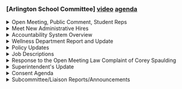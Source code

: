 ### [Arlington School Committee] [video](https://www.youtube.com/watch?v=YXFJX5zIvZ0) [agenda](https://arlington.novusagenda.com/agendapublic/MeetingView.aspx?MeetingID=1857&MinutesMeetingID=-1&doctype=Agenda)

<details><summary>Open Meeting, Public Comment, Student Reps</summary> 
<details><summary>	 Kirsi Allison Ampe - 119</summary>

> So, welcome to the school committee meeting on Thursday, September 21st. We're starting a little late because ACMI was getting everything worked out so that everyone can hear and see us both in person, on Zoom, in at home, our millions of viewers. Do we have any public comment? We have no public comment, so let me just welcome our two student reps, Graham Minnick and Amy Chilrew, so welcome and please pop in if you have any questions. And we have Sif on the AEA rep on Zoom with us, thank you, and we will have lots of other people to introduce. Are we on to that? Are we on to that? I think we are. All right.
</details></details>
<details><summary>Meet New Administrative Hires</summary> 
<details><summary>	 Kirsi Allison-Ampe - 60</summary>

> Actually, just so that everyone understands, can I have a motion to change the order of the agenda so that the accountability system overview goes first and the wellness department report goes second? So moved. Second. Any discussion? All in favor? Aye. Aye. Any opposed? Any abstentions? Okay, so that passes. Thank you. So we'll be proceeding in that order.
</details>
<details><summary>	 Elizabeth Homan - 213</summary>

> All right, so we have with us today all of our new leaders in Arlington, and we have quite a few of them, and I'm a big believer in letting people introduce themselves, so this could take a minute, but I'm going to first ask all of our new principals and cabinet team members to come up really quickly, you'll speak into the mic right there, share your name. You can do it from where you're sitting, I suppose. Share your name, your role in the system, and where you are, and if there's one sentence you want to say about your start here at Arlington so far, that's great, and if not, you can just say, hello, it's wonderful to be here, and that's great, too. So we'll start with Dr. Ford Walker and work our way. So I have principals and cabinet first. Some folks aren't able to be here tonight because they have other commitments. There is a really exciting Friends of METCO event happening right now that some of our leaders are at, so we're kind of dividing and conquering here, so you won't see everybody, but those who are here and on via Zoom, we will say a quick hello, too, so Dr. Ford Walker, you can start.
</details>
<details><summary>	 Ford-Walker - 54</summary>

> Sure, thank you. Good evening, everyone. My name is Dr. Ford Walker. I am the new deputy superintendent of teaching and learning, and I would say fast and furious and exciting. I think that will capture the start of my time at Arlington so far. Super exciting. All right. Is there a team here?
</details>
<details><summary>	 Wesley Snipes - 17</summary>

> Hi, everyone. My name is Wesley. I'm the director of communication and family engagement. Is Amy Kelly?
</details>
<details><summary>	 Amy Kelly - 36</summary>

> Hi, everyone. I'm Amy Kelly. I'm the principal at Stratton, and I would say I am learning a lot, and I'm thrilled to be in Arlington. And Eva, I believe, Ms. Leiner, is on Zoom. Yes.
</details>
<details><summary>	 Eva Leiner - 75</summary>

> Hi. Excuse me. Eva Leiner, I am the principal of the Bishop School, and I'm really honored to be serving the Bishop community in this new role. And having been in Arlington for a few years already, I'm just very excited, and the school year has gotten off to a great start. So, hello. I'm being instructed to make my window bigger, so I'll do that and see if it helps. All right. Dr. Weiss?
</details>
<details><summary>	 Gretchen Weiss - 68</summary>

> Hi. Good evening. I'm Dr. Gretchen Weiss. I'm the new bracket principal. I'm not sure if assistant principals will get to an introduction, but Michael VanderLeen is here with me, and we're just really excited. Bracket has been incredibly welcoming, as the whole community has been, and it's really been a joy to get to work with the students and the faculty there. Thank you. And Dr. Connelly?
</details>
<details><summary>	 Mitch Connelly - 79</summary>

> Good evening. Dr. Mitch Connelly, I am the interim at Hardy School, and again, I would just echo what Gretchen said. It's been an incredibly warm welcome since the beginning of July, and it's just been really a privilege to start this journey, and it's been, just from the professional development that we've experienced to the team building that we've been able to do at our school, it's just been exceptional, so I'm grateful for being here as well.
</details>
<details><summary>	 Elizabeth Homan - 129</summary>

> Thank you. All right. And we also have a number of new directors, assistant principals, coordinators, many of whom are switching roles this year, but not necessarily new faces, so we'll get started. We'll start with Ms. Spinney. I don't know if she's able. Was she able to make it? Liz?  No, she's not able to make it. She had formerly been the assistant principal at Stratton School, so we were excited to welcome her at Bishop. Great. And Ms. McEwen? Not sure if she was able to be here. No? She is the new assistant principal at Pierce, and she has moved over from being the assistant principal at Audison, so it's great to have her at Pierce, the elementary level. She's really enjoying it. Mr. Amaral?
</details>
<details><summary>	 Michael VanderLane-Amaral - 78</summary>

> Thank you. My name is Michael VanderLane, hyphen, Amaral. I just got married, so that's my new name, VanderLane. It's been a privilege to be part of the Brackett community. I'm the assistant principal there, and it has been incredibly welcoming to echo Dr. Weiss's comment, and I'm very excited to be here and to begin the work of our strategic plan. That's really exciting to me, and to see part of the initiatives happening here. Thank you.
</details>
<details><summary>	 Elizabeth Homan - 13</summary>

> Thank you. And not a new face, but a new role, Ms. Parrots?
</details>
<details><summary>	 Kate Parrots - 80</summary>

> Lovely to see you all, Kate Parrots. Leadership development and onboarding, I'll be working this year on elements of our strategic plan, and I would say that the very, very best thing so far this year has just been getting to know everybody in all the different schools, and to break out from just that one school focus into the district, and it's been great. Thank you. Great. Thank you. And Kelly Bostwick? Oh, there you are. Here she comes.
</details>
<details><summary>	 Kelly Bostwick - 77</summary>

> Good evening. My name is Kelly Bostwick. I'm the new middle school special education coordinator, so I'm located at Gibbs and Addison School, and it's just been a pleasure to get started. I feel a very strong self-belonging. It seems like I've always worked here in some ways. In some ways, not so much, but I'm learning, so thank you. Thank you. All right. And Mr. Coleman? It's not a new face, but a new role, yeah.
</details>
<details><summary>	 Kevin Coleman - 84</summary>

> Hi all. My name is Kevin Coleman. I'm the new math and computer science director. I'm the new math and computer science director, but it's been exciting to move into the new role of data research and accountability. For me, the start of this has been just a lot of learning. Being able to engage with the districts as a whole in a different way has been a pretty awesome experience, so thanks for the time. I'll see you in a couple of minutes.
</details>
<details><summary>	 Elizabeth Homan - 118</summary>

> Great. And filling in the interim math director position, Octavia, is she online? She wasn't able to make it. No. Octavia. I don't have her number. I don't have her number. I don't have her number. I don't have her number. I don't have her number. I don't have her number. I don't have her number. to make it today. And Rachelle Smith, also not able to make it today. Octavia is our interim director of math and computer science. Rachelle is our interim assistant principal at Otteson Middle School, and Shayla Lowe is our brand new, as of, I believe, this week, new math and computer science director. And last one is Mr. Scott O'Brien. Go ahead.
</details>
<details><summary>	 Mr. Scott - 56</summary>

> Hi, welcome. Thank you so much for having me. I'm really excited to be a part of the Arlington School District. It's been welcoming and reassuring and like a new family. And I'm so excited for all the new initiatives, especially in gearing towards students' mental health and post-secondary planning processes. Thank you for having me.
</details>
<details><summary>	 Paul Schlichtman - 228</summary>

> Thank you. It's a really dynamic group of educators that we have joining our team. They've been off to a running start and it's been a lot of fun. And it's been wonderful also to see those who are shifting into new roles bring their expertise and experience from previous roles into what they're doing now. So thank you all for coming. You can stick around. It's a really exciting agenda. Or you can head out because I know you've had a long day and you have a long day ahead of you tomorrow. Before you all leave, as a former school administrator and principal, I will say that the most important thing that folks do is hire people into the district. And over the past few months, in conversation with the superintendent, we're talking about all the hires that she's making and the positions we need to fill. And this drama has ended with such happy endings that when it's come to the point of making a commitment to hire somebody into these positions, to hire you, that she was thrilled. And with the enthusiasm of the superintendent and the description of your qualifications and your abilities and your drive, Arlington is well served to have you. I'm sure all of us want to welcome you and ensure that we're here to support your work. Thank you.
</details></details>
<details><summary> Accountability System Overview</summary> 
<details><summary>	 Kirsi Allison-Ampe - 39</summary>

> Thank you. What Paul said. That's right. Okay. Great. Okay. So, next, because we have changed the order, we have accountability system overview with Matt Coleman. Mr. Coleman, I'm driving, so just let me know when to change slides.
</details>
<details><summary>	 Matt Coleman - 1310</summary>

> Yeah, I wrote some notes. Thank you. Appreciate it. Hi, again. Thank you for having me here tonight to present. Thank you to the subcommittee the other day also just to have a little time and space to talk through some of this information as well. So, goal for today, if you want to think about this almost as like a two-part series, goal for the day is to focus on the accountability system, some of the changes, some of the modifications, some of the things that are back in play. And then also give a quick little overview of how we are right now relative to those. In October, I believe myself and Dr. Ford-Walker will be talking about outcomes. I think that's going to be a much longer and broader presentation. So, for today, really just think about this as a general start to the conversation about accountability. So, next slide, please. We're going to go through the summary of the system in general, the different components. We're going to go through the indicators specifically. When we talk about being measured, what are we measured by? We'll go through the pathways. There's a new aspect to the program for this year that kind of gives a sense of where we are relative to 2019, 2022, and then also today, how they assign points. And then at the end, it's going to be a little overview of where we are right now in our accountability system. Next slide, please. So, whenever we see this big, broad report, just to kind of give the general 30,000-foot view at the start, there's usually two percentages that are offered. One is a percentile ranking for where we are relative to similar schools. I'll explain that in a little bit. And then another percentage that we get is our ability to percentage our progress towards our goals that were established by the state. That's the criterion-referenced point system. So, for these two parts right there, they're interrelated, they're connected, but I'm going to dig into the criterion-referenced component first, which almost talks about how we're doing with those metrics that the state has set forth for us. So, overall, on the right, overall, we're looking at five different specific indicators that are going to guide a lot of this. Achievement, student growth, high school completion, that is only for high schools, obviously. Our EL proficiency, we're not going to talk too much about that today. That's measured with access. And then additional indicators as well. So, those are the big buckets where we are receiving scores, metrics, and we're kind of judged against. Next slide, please. So, we have all of these, but this gives a sense of, within each of those indicators, what aspects of our testing or assessments that are there. One thing that I like to point out, just so I'm looking over here, additional educators, the chronic absenteeism, pretty much something to note. We'll talk about that a little bit. And then the additional educator percentage of 11th and 12th graders completing at least one advanced course. This has been a particularly strong area for us as well, which has been really nice to see. The other ones I think somewhat make sense. We've all seen those scores. But these are all the components of each of those indicators that go into how we generate our scores. Next slide. All right. So, this is where I want to go a little bit slower now. So, one of the big differences this year, when we're looking at our accountability information, is that the state has created two pathways for us to move forward. This was dictated in 2022, spring of 2022. At the end of last year, and I'm sorry, I haven't looked back at it, but we were given certain benchmarks or certain goals to strive towards. Now, in the spring of 2022, they were looking at our scores relative to 2019. If our scores in 2022, let's say our math composite score was above the 2019 score, they gave us what was called a path forward categorization. That means that essentially you have recovered back to where you were in 2019 and you are free to move forward. If you scored less than in 2019, they would give you a recovery pathway. That meant that essentially you have to make up a little bit more ground. And then spring of 2022, they gave certain metrics and benchmarks for us to move towards. That's important just in terms of when we look at the categorization, because it's essentially saying, have we caught up? If you did, yes. Where do you go next? Have you not caught up? Where are you going to meet those scores? Those two big targets or categorizations are going to come up in the next little slide. Please. Can we skip to the next one first? I'll go backwards. Sorry. Thank you. So here, if you look all the way in the right, essentially we have path forward, path forward, path forward, recovery path. This right here is the grid for our English language arts high school from this past year. If you were to go on our state accountability website, you can look at this. But this essentially on the right indicates where we are. So path forward for all students essentially means that in 2022, we had already achieved a higher scale score than in 2019. But then met target, what that means essentially is that the new target that they crafted for us and the end of 2022, we have met. So we are already ahead. We've met our interim target from there. If we have recovery path for those students who identify as Asian, the row across, it gives us a recovery path. So what that means is the 2022 score for that group was lower than 2019. So they set a target for us to reach. And essentially, we exceeded that target. So that's how we have to interpret that graph if you look at that information. Just to note, a lot of these in this category are already path forward, which I think is a great indication of where we were even at the end of last year for how we were doing for some of the benchmarks that the state established for us. Could I ask you to go back one slide now? Sorry. It was a better story in my mind before. So based on how we do in terms of meeting their targets, they give us points. If you exceeded the target, they award you four points. Meeting, give you three. If you declined, they give you zero. These points accumulate. And these points are actually how they generate our overall percentage of how we're doing. That all goes into it. Could you go now two slides ahead? And that's how we generate this big report. Now, one of the things that's important for us for this year, this is the first year we're back to the full accountability system. So this means that they are actually giving us our criterion reference, how we did with our benchmarks, how we've done with meeting all of them. And they're also giving us our percentile rank with how we have done in our meeting our benchmarks against other schools. So this is a full scope of it. So they had a little bit of slight of hand the past couple of years with some of the MCAS, just because some of the grades only took half of the test. And for some years, 2020, they didn't take any of the tests at all. All right. Before I go on to our scores, could I ask any questions about the general part? Does anyone have any questions? Yes, please.
</details>
<details><summary>	 ? - 58</summary>

> Just quickly. So in slide six ‑‑ I'm sorry, slide seven, I guess it is, we're ‑‑ the reason ‑‑ so that's the rating for Arlington, right? Path forward met target, path forward decline, path forward below, path forward ‑‑ okay. And that's what you're going to go into more detail. So, yeah, so that just to ‑‑
</details>
<details><summary>	 Matt Coleman - 249</summary>

> thank you for asking. I was trying to go through quickly. There's so many details. So they're looking through each of these different subgroups. And when you see reason on the side, and you can see the points in the next column to the left, if you see path forward, that means for all students in 2022, we had already achieved past the 2019 score. So now we're okay. And then if it's met target, that means that if you see the 2023 target, it's 517.1, they're calling that close enough with the 517. So they're giving us little steps, incremental steps for us to keep growing and achieving. And this is their way, the state's way this year in this transitional year of saying, all right, so from 2019 to 2022, this is where you are. From 2022 to 23, where did you go from there? Did you go up, did you go down? So we went down in a few categories from 22 to 23. Right. From a year ‑‑ okay. It could have been, and this happened for some of them when we dig into the deeper part, it could have been that in 2022, we were path forward for a certain subgroup, but then we decreased. And we may have decreased below the 2019, but they're almost using that as kind of a quick benchmarking in the middle, just to tell you that 2022, you're doing well, and then that's where you're going from there.
</details>
<details><summary>	 Matt Coleman - 799</summary>

> Thank you. No problem. Any other questions? Okay. Awesome. So this one is big as well. And this is the part I wanted to transition to how we're doing. An aspect of the overall accountability system also includes assessment participation. It is expected that 95% of students, in multiple ways in which you would look at this, participate in the MCAS tests. So if you look at all students in a school, they want 95%. If you look at students within disability categorization, they want 95% of students participating there. This sometimes could be a little bit of a roadblock, but it's not that big of one. I just wanted to kind of make everybody aware that in addition to us meeting our benchmarks, student participation is also taken into account. It doesn't show through in a lot of the metrics, but it does show through in the categorization sometimes of schools and districts. So that's one thing to keep in mind. Next slide, please. So how did we do? The state gives every single district as a whole a percentage that represents your criterion score. So when we read this, this tells us that of the benchmarks, the targets that were set forth by the state, Arlington as a district made 89% of those, which is pretty phenomenal. It was a great, great year for us. Meeting and exceeding targets for this, it's a good category for us to be in. If I recall from the presentation from the state, of this category, of those who are within the meeting and exceeding, there was around 22% of all districts that were in it, and we were one of them, which was great. Next slide. This is just a little categorization of all the different kind of rankings they can give schools. So schools of recognition, I know there was a little bit of conversation about that for us, but as a district, we're in the meeting and exceeding, and you can see what some of the other categorizations are. We are in the highest, say, for the school of distinction category that we can be in. So great job by all of our teachers, administrators, staff. It was a good year for us in terms of meeting our targets. Next slide. This is how we performed for all schools. So school on the left, the accountability information. This is the way in which the state gives us a category. So not requiring assistance, let's say we're looking at the high school, just means that we're doing okay. Meeting or exceeding targets, that's verified by the fact that the progress towards improvement targets is 92%. Anything above 75% is meeting or exceeding. That's that three out of four or four out of four. The school accountability percentile, the way in which that's calculated is they take last year's criterion reference score, multiply it by .4, they take that 40% weight, take this year's criterion rank score, the 92, have that at 60%, they create a single number, and then they percentile rank all the high schools. So we are in the 85th percentile for all schools, and if you note, our progress towards improvement goals were pretty phenomenal across the board, and our school accountability percentile was pretty phenomenal as well. One last little tidbit about this before I kind of highlight one aspect. You can compare high schools to high schools. So when you look at 85% percentile for the high school, that is when you rank all high schools. For all of the other schools, they're listed as what are called non-high schools. So the middle school at Gibbs and OMS, they're in the same percentile ranking structure as our elementary schools. They're all considered non-high schools. They have another category which doesn't pertain to us, they're schools that might be 612 or different structured, but essentially all of our middle schools and our elementary schools are all together. The one that I wanted to note in my final little part, before I kind of close and ask some questions, is for us, for Thompson Elementary School, just wanted to highlight the positive, 82% progress towards meeting their targets is great. 87th percentile of all elementary schools. There is a little bit of a red flag because one of their subcategories had a lower than 95% participation rate. Something that we're not too concerned with. It's pretty easily identifiable and something that I believe that we can support our schools with. Overall, pretty fantastic year from an accountability point of view. Good job. And last slide. Any questions or comments? I really try to go in quick and efficient with a quick little overview of the system and then talk about where we were. Yes, Mr. Schlichtman.
</details>
<details><summary>	 Paul Schlichtman - 423</summary>

> Thank you, Madam Chair. First of all, just in terms of the Thompson, just to give the actual data behind that, we had 45 students with disabilities who were eligible for testing and 40 of them took it, which is a 93% participation rate, which is below 95, which is why they got dinged. You want everybody to take the tests, and I understand that, but the performance overall of that school was good. The one I wanted to mention, I mean, there's a lot of good news in this report, a lot of good news. But I want to say that if you do a sort on these scores, Otteson just blows the doors off of everyone. I mean, you could sort it based on the two categories. I think that the second category tends to be the one that has a little more influence in terms of the way DESE is putting together the data. But no matter how you sort it, Thompson's like 10th, 12th highest score in the state. Now, I mean, it's just extraordinary. Not Thompson, I mean, Otteson. Otteson was like 10th or 12th in the state. It was just totally extraordinary. I remember when I first came on the committee, Otteson was the school we were concerned, and now we're celebrating the Otteson as just being this outstanding school. And middle schools, first or second middle school in the state, there's this grade six school in Needham, which was sort of above us in the sort, but there's nobody else who's running a middle school who's doing better on this accountability metric than the Otteson. So I just, I want to highlight the fact that if you go take a look at this Otteson scores, I mean, accountability scores aren't everything. They're just one bit of information. It's the magic that's being done by teachers interacting with students and parents and community that's making it work, but this number just blows me away that we have such an outstanding ranking out of that building. And some of the growth, and we'll talk about this more in the next presentation, some of the growth for some of our elementary schools within certain categories has been pretty phenomenal as well. There's a lot of really contributed to some great, and I just echo it. This is one lens and one way to look at schools and has values, has its pros and cons, but the overall growth, the overall shifts towards us meeting our targets has been great.
</details>
<details><summary>	 Kirsi Allison-Ampe - 3</summary>

> Great. Who's next?
</details>
<details><summary>	 Jeff Thielman - 39</summary>

> Thank you very much for this overview. It's helpful to get the background and I think it's helpful for the community too. Talking about the Thompson Mike, does this have to do with people opting out of taking this?
</details>
<details><summary>	 Matt Coleman - 77</summary>

> Yeah. I mean, I think just to start from a broader narrative, I think there are families, folks, even in the town that I live in, where reflecting upon the need to send your children to school while the MCAS is occurring is part of it. And I do feel as though when looking at this and digging into this, that did contribute to some of the subgroups for not meeting the participation rate. Okay. Thank you.
</details>
<details><summary>	 Len Kardon - 67</summary>

> Yeah. Anyone else? Any other questions?  Mr. Cardin? So, as, I mean, you just got this data last week, but as you dig into it more in the areas where we declined instead of making any improvement, is that an area where you would look to focus efforts next year or are there other things you look at to drive our efforts for the next year?
</details>
<details><summary>	 Matt Coleman - 119</summary>

> I mean, you have to, for the accountability information, it's 30,000 feet. Like, I don't mean to go through it quickly, but this isn't the meat. There's more narrative. There's more nuance to this. And that's why that October presentation is hopefully going to be more informative. But yeah, I did intentionally highlight chronic absenteeism here for a reason. It might tie to something that we'll talk about later in terms of areas of growth and what we might see in terms of supporting some students. For some of the achievement within different grade bands of, let's say, ELA or science, there's something there that could form and shape future goals or future initiatives that we want to do.
</details>
<details><summary>	 Jane Morgan - 45</summary>

> Great. Thanks. Okay. Ms. Morgan? Yeah, just, I'm interested in hearing about chronic absenteeism in October, so. I will say this, it's better. It's better. But there are pretty significant disparities between different places. So, I'm looking forward to hearing more about that. Thank you.
</details>
<details><summary>	 Matt Coleman - 33</summary>

> I intentionally mentioned two parts, the chronic absenteeism and also the advanced coursework. Those might be interesting things to talk about more broadly later. We love a good pre-teach. That's what we need.
</details>
<details><summary>	 ? - 80</summary>

> Anyone else? I get to talk first. Yeah, go ahead. Go talk first. I don't care. I just wanted to make one little point. Go ahead. Okay. So, I understood what you said to Mr. Cardin in terms of next year, but are you able to and this kind of goes to the superintendent too, to use this data to change anything in this school year? I mean, I know you've got things going, but can we react that fast?
</details>
<details><summary>	 Elizabeth Homan - 440</summary>

> Mr. Coleman's extensive work over the summer, digging into what we did have available, because we get raw data several weeks ahead of leadership workshop, for example, has been to get us organized so that school leaders could use the data in our planning for their school improvement plans. So, what's going to happen over the next many, actually few months, because we're going to try to spread school improvement plans out a little bit, which I'll talk about more in our next meeting, is that you're going to hear first about the district and what the district has done, what our district data tells us, and then what in terms of district initiatives we need to focus on and plan to focus on. I think a lot of the data is pointing us in the direction we were planning on heading already. There's not really a need for significant pivots, but we can tie and connect the work that we're already doing and the work of the strategic plan to what our data's telling us, and that's going to be the goal of the outcomes report. And then, as you hear from schools, we can get into where one site may have an area that they really need to focus on because of what they're seeing in other indicators or individual academic areas or individual grade bands. And so, you should see consistency in the data reporting that's happening in the school improvement plans. We've been improving towards that for a couple of years now, and that's where we can get into a little more detail about a specific school or a specific content area and initiatives at that level. So, you'll keep hearing about this and how it is shaping the planning of the schools. The more granular you get, the easier it is to shift the direction of a ship towards addressing a specific indicator that might have an area of growth that came up in these reports. Great. Thank you. Yeah. I just wanted to note one thing is that this gets very granular because any group that has more than 20 kids is counted and assessed within this, and the bigger the school, the more diverse school, the more data points you have to enter into this calculation. So, it's a little more difficult for, say, a large school like the Otteson, which is one of the largest middle schools in the state, to do well in this type of calculation. And so, as a district, we're doing even better than it would look because the system sort of biases towards smaller, less diverse schools.
</details>
<details><summary>	 Kirsi Allison-Ampe - 76</summary>

> Yeah. Less places to get dinged. Yeah. Yeah. Okay. Great news. Yeah. Well, thank you very much for coming and giving us this overview. Pleasure. And it was very clear. Thank you. I appreciate that. Not a problem. Thank you for the time. I really appreciate it. I think I'll see you all in a month. Maybe. All right. See you soon. Have a good rest of the night, everybody. Okay. Thank you. Thank you, Matt.
</details></details>
<details><summary>Wellness Department Report and Update</summary> 
<details><summary>	 Kirsi Allison-Ampe - 18</summary>

> Okay. So, next we have Ms. Fisco with the Wellness Department Report and Update. Hold on. All right.
</details>
<details><summary>	 Kim Visco - 2018</summary>

> Well, good evening, everybody. Thank you for having me. My name's Kim Fisco. I use the pronouns she, her. And I'm beginning my 18th year here in the district, second in this role. Just a few tidbits about myself. My family lives in Norwood. I have a fifth grader and a third grader at home. So, a lot. I'm going to recap sort of last year, what we did over the summer as well, and what we're moving towards working on this year. The first thing we did last year when we came together as a wellness group and we had a lot of, you know, new members in that group, we came up with a wellness department vision and made sure that we were aligning it with the district vision. So, as a group with all hands giving input, our wellness division was to provide an equitable learning experience where all learners feel a sense of belonging, experience, growth, and joy. Our instructional practices will promote health and wellness on a daily basis. We will work collaboratively with students to improve students' overall wellness. And from that, we also collaborated as a group to develop student objectives that we could see in existence K through 12 in all of our classes and all of our grades. So, the first was to develop a plan for lifelong skills that will enhance overall well-being, recognize personal needs and how to achieve them, find appropriate practices that will enhance social-emotional learning and well-being, and strive to challenge themselves intellectually to develop a growth mindset. One example at all levels is cardiovascular fitness, you know, how we can take that topic and, you know, hit all of these areas as far as student objectives go and really focus on growth and improvement and kids are learning what cardiovascular fitness is and how they can individualize it and improve their own personal well-being, not comparing to others. So, next I'm going to go over a K through 12 update and then break it down by level. So, FACTS being our newest members in the wellness department, the FACTS department was added into wellness, which was very important for a sense of well-being. That was a comment that our teachers made quite often is that being a part of a department as a whole increased their sense of well-being in the district. We did various K through 12 PDs last year, one being skill-based learning and health. This was a district-wide PD that we did where our teachers attended, learning how to bring in skills into the health classroom so students are learning content but they're walking away with learning skills. We had a PD, district-wide PD on inclusive languages in classroom, in the classroom and curriculum, and a district-wide PD on mindfulness and yoga practice. This summer, we had the most teachers. I mean, I've been here 18 years and we've had the most teachers this summer that volunteered to contribute their time to work on curriculum. We had a lot of updates. We had to really build a lot of our middle school curriculum and we had a lot of teachers that put the time in to get it to where we wanted it to be at the end of the summer. We created a K through 12 website and we're almost done but we're almost, most of our teachers are all finished with creating their personal websites or team websites. Our goal there is to really increase community engagement and to be able to share what's happening in class and what's happening on a monthly basis in all the classes. Our website, just to kind of give you a look at what we're putting on there, what the public can see, what families can see. All of our standards that we align with are there. Mass Health Frameworks, I just want to point it out, we're now going to update that link because it just passed this week for the new PE and health frameworks, which was a long time coming, since 1999. So that's pretty big. You can go to the next slide. And then, you know, one of the great things about our department is that we hit so many skill themes in all of our classes. This is just a partial list. It could go on and on. It's one of the things that I've always loved about wellness in all of our courses and in the unique environment that we can bring out all of these skills in. You can go to the next slide. And then, at all levels, we give an overview of our health topics. So when families can go on our website and go to each elementary, middle school, and high school, they'll click on Curriculum Overview, and they'll see all of the topics we are teaching at each level. And then they'll also have a Meet the Teachers page, where they get to have a visual of who their child's teacher is, and then that's where they can visit the personal pages or team pages of the teacher or the teaching group. So elementary update. We started the year off in the fall last year with Project Adventure PD, and in that PD, there was a focus on diverse and inclusive activities that teachers can bring into the curriculum. This was big across the board. As most of you probably know, in the past we had done fitness testing at our elementary and middle school level and we removed that from our classes and there was a few reasons why we did that. But the main reason was we wanted to shift the focus on assessing kids and assessing, you know, this is where you're at, this is what you need to improve on, and move it towards a more teaching model where we're teaching about all the health-related components of fitness and teaching about how you can improve on your individual fitness and growth. And last year, Gibbs had done quite a few assessments of students where they were given feedback to the teachers and it was overwhelming. Kids really responded to this shift in how fitness is viewed and how it's practiced in the schools. We implemented our grade four and five human growth and development lessons. Our health teachers taught the lessons towards the second half of the year. I'll talk more to that a little bit later. And then we had teachers, many teachers, bringing SEL activities into the classrooms. Our Dallin teachers worked with the SEL coaches and they were coached on bringing mind-heart breathing into the classes and I observed several of these classes and it was really wonderful to see. If you can picture a physical education class, let's take a third grade class, they're engaged in an activity unit and there's a lot of high energy and then at the end of the class, rather than just those kids lining up and leaving, they would go to breathing boards all over the gym and they would start practicing those breathing techniques. You would see their bodies calm down, their minds calm down, then the teacher would bring them together and again, de-brief and then they would line up and leave and the teachers even commented and it's what a world of difference while they transition from one activity and one subject to another. And this past summer, we worked on revising our human growth lessons. We brought in activities that included peer discussions and problem solving into those lessons and then our baseline PE curriculum, we used the SPARKS curriculum and the teachers had binders and we didn't have anything that was accessible online for them so we purchased the online license but we also organized it into our own K-12 curriculum docs so that the teachers could easily access the units and download them and have them available to them in an easier format. At Gibbs and Audison, again, we removed fitness testing, shifted the fitness focus to measuring growth and goal setting. We integrated in various classes mindfulness activities that we had learned through our PD sessions. The YRBS was administered in April, which I'll speak to in a little bit and then the teachers worked really hard in our PE curriculum build throughout the year creating unit block plans. Why YRBS stands for? Youth Risk Behavior Survey. Risky behaviors, survey on risky behaviors. And then in the summer, we also, our middle school teachers continue to work on curriculum by putting in lesson objectives to each of the units that we're teaching. And then with health, made sure that we were aligned with our health and national health and sex ed standards, which is going to not so much shift when we now bring in our mass health frameworks because they're very much the national standards and our new health frameworks are very much in line. And then high school, well, the big, one of the big things for the high school group, for our PE department at the high schools, we survived the final year of constant class relocation. I mean, there were times where, Amy, you might have been in one of those classes, where we didn't have a space. We didn't have a teaching space. There were so many times where there was a schedule conflict with teachers thought they had a room and so we're done. We're now in a great place. All of our classes are scheduled with a consistent learning space. So that's great. YRBS was also administered for the high school in March. And our climbing course, which we haven't been able to use in several years, it's over on Grove Street. The town had, there was a project that was done over on the Grove Street Park, which made our climbing course inaccessible. So this past year, we were finally able to get it inspected again and some repairs that were needed that were made. And now we're just waiting on the course certification, which could happen any day now. Summer, we added, I forgot to mention one there, but we added new courses, new electives, Pilates, which will be taught quarter three this year. Advanced relaxation, our relaxation course has been so popular and many students, and a lot of what drives how we decide on these electives is student voice. We are constantly serving students at the end of courses to assess the courses, to improve them, but also to find out where the student interests lie. And that's a big reason how we built our programming. So advanced relaxation is an extension off of the relaxation course. Dance forfitness, we have a teacher that's piloting and rolling that out this spring. So we're excited to see how that class is going to be running. And then marketing and customer service is also a course that we've added this year. And I believe, Mr. Schlickman, you might have asked a question last school committee meeting about the new space and does it influence what we can program? Absolutely. I mean, when you think about classes like yoga and dance and Pilates and having a new space with mirrors and just the environment does make a big difference because there's some courses that during the rebuild are taught in spaces that might not be the perfect environment for it. So that will definitely help when the time comes. And then I put a few slides on here just highlighting some of the YRBS results. We just got the report late August. So we've taken a little dive into it. In our department, when we're teaching health lessons at the secondary level, we do use this report and the results to drive a lot of our student discussions. So I know some of it's a little fuzzy and hard to see. The company that provides the report, I don't know what happened with their graphing, but I'll try to highlight verbally. But the first is on bullying. This is high school results.
</details>
<details><summary>	 Kirsi Allison-Ampe - 143</summary>

> Ms. Miska? Can I interrupt for a sec? Sure. Let me just, can I take the temperature of the committee first? I'm wondering if we can have a split, if we could stop here and ask for questions on all this stuff you've mentioned, but also whether we would want to hear the information about the youth risk and health survey at a different time because we're going to need to talk up to you. I mean, it's up to you. Either we can do it now, but I thought we should take a break and hear if there's any questions about the department and your offerings and everything that you've presented so far. So does anyone have any questions or comments? I don't have any questions or comments. I think out of deference to Ms. Bowles, tonight was great, but. Ms. Morgan.
</details>
<details><summary>	 Jane Morgan - 78</summary>

> So I had heard, you may not even know that this is happening, but it sounded really great. So I had heard that at Stratton, the PE teachers were working with some students during recess to sort of pre-teach the PE lessons so that it was more like accessible to them when they actually came with their class to go to PE class. They were like pre-teaching the game or pre-teaching the scooter or what, I don't know.
</details>
<details><summary>	 Kim Visco - 64</summary>

> Right. So I'm referring to some of our special ed students. We've created a class that they attend once a week and they're able to preview the activities of that week so that when they're with the Gen Ed PE, it's not so overwhelming and they get to participate, practice. It's great. It's really a wonderful class to see and it's been so successful.
</details>
<details><summary>	 Jane Morgan - 20</summary>

> And is that just happening at Stratton or have you been able to expand it? It's just happening at Stratton.
</details>
<details><summary>	 Kim Visco and Jane Morgan - 142</summary>

> At Hardy, we will have the same similar class, but smaller numbers. Not as many students. Awesome. That's great. And when does that class happen?  Meaning? Like when do they go for their pre-teaching class? When do the students go? Like specifically what day and time? No, no. I couldn't say. Sorry. No. Like do they go during recess? No. Or do they go like? It's built into the schedule. Perfect. Yeah. It's built into the school day. So it's an actual period in the day. I can't tell you what they're, they're not, they're not missing anything, but I couldn't tell you exactly. Great. That's awesome. I think it's, it's, it's incredible that that's happening and it's exciting that it can be, because I would imagine there are students across the district who would benefit from that. So thank you.
</details>
<details><summary>	 Laura Gitelson and Kim Visco - 209</summary>

> Ms. Gilson? You mentioned the, I had a question about, you talked about in some PE classes, I think, the sort of like ramp down work of the breathing boards. And I was curious, I think, did you say that was just at Dallin so far or?  Dallin, yeah, Dallin teachers, they, yes, part of their student learning goal last year, they wanted to test this out. They wanted to try it. It's great. I mean, it sounds like something that would be great. Yeah. It's something that we would like the other elementary schools to do as well. Because like I said, I've seen, I saw it in action and every, you know, every teacher is going to close class a certain way, but this was, it was very impactful. So we're hoping that Dallin teachers, we, we had them share out and we're hoping that we can now get volunteers to, you know, try it at their schools as well. I would imagine that all of the teachers in a building would appreciate us having spent a lot of time in elementary schools. Oh yeah, yeah, for sure. That transition is a real challenge, especially for the younger kids. For sure. Yeah. Anyone else? Mr. Cardin?
</details>
<details><summary>	 Len Kardon - 169</summary>

> Yeah, I just want to appreciate all the work that you've done and how you created a department. I think this, I don't recall, but this seems to be the first time that we've heard from a wellness director and presented about developments in the department. We've always used to have like part-time directors, I think, and they didn't, weren't able to quite do the level of work that you've been able to do. So it's great to see. Thanks. Thank you. Thanks. I am, that's because we've invested, we invested from having this role be a 0.2 to having it actually be full time. And so the amount of work that your team has been able to do over these past two years to ramp up and, and make more consistent and richer the programming that's going on in all of our different sort of pieces of the wellness department is, is commendable and is because the community is invested in this department, which is great to see.
</details>
<details><summary>	 Kirsi Allison-Ampe - 34</summary>

> Okay. And then I had a quick question, which was, I know you said you remove fitness testing. I thought some of it was required like by national or I mean there were present.
</details>
<details><summary>	 Kim Visco - 89</summary>

> Nope. Nope. Okay. It's just something we've always done and it's caused, we've gotten a lot of student feedback over the years and it's caused a lot of anxiety and discomfort. And I felt from what I came in, in my assessment of it, the situation is that there was less teaching on the topics and just more as it was just assessing where students were. And so I think, I think we're in a, we're moving in the right direction on what fitness, how fitness should be viewed.
</details>
<details><summary>	 Jane Morgan and Kim Frisco - 212</summary>

> Okay. Thank you. Ms. Morgan. So, but so the fitness test, is that like the pacer tests that you're talking about? Okay. So they still did that at the Audisant last year. Not for, they, they may have used it, but not as a, an assessment tool to measure them against the standard. Some they used it as warmups, you know, things like that. Some of my, some teachers had a hard time letting go of certain pieces of fitness, but we weren't using it at, to assess students and measure them up against the national standard. It was more of, like it was more of a cardiovascular activity that the students individually could get a baseline assessment for themselves and then they could, they could then attempt again later on in the unit to see improvement. Okay. And what about the, because I think what Dr. Allison, there is a point at which we like weigh and measure kids at school, like fourth grade. Yeah, the nursing. Okay. That's nursing. Yeah. Okay. All right. We can talk to them then when they come. Yeah. I believe it's 10th grade or ninth grade and then, like you said, fourth or third. Yeah. I'm not sure exactly. Yeah. Yeah. Okay. Perfect. Thank you.
</details>
<details><summary>	 Kim Visco - 1180</summary>

> Yeah. I mean, that's, on a personal level, that's one of the reasons why I became a PE teacher. You know, to try to change that. Okay. Great. So, yeah. If we want to go through the, I think, last slide. Yeah. Yeah. Yeah. Yeah. Yeah. Yeah. Yeah. Yeah. Yeah. Yeah. Yeah. Yeah. Yeah. Yeah. Yeah. Yeah. Yeah. Yeah. Yeah. Yeah. Yeah. Yeah. Yeah. I think we can go through the YRBS stuff fairly quickly and then we need to do the grade four and five update. Yep. Okay. So, in general, all of the data in the next several slides that we'll see, Arlington Public Schools, we are below the Middlesex League average and we have seen the trend data decrease in many of these categories. So, with bullying, overall, 7% of high school students who were bullied in school probably in the last 12 months. Some of the trends you're going to see from slide to side with online bullying and bullying and some other categories is transgender students, LGBTQI plus students were significantly more likely to be bullied. Excuse me a second. You said we're below the Middlesex League. I'm assuming this means that lower is better? Yes. Yes. Okay. Yes. Just under on some, significant on a few others. So for middle school, there is no trend data on this, but the numbers were 14% of middle school students bullied on school property, again, with this transgender and LGBTQI plus students being significantly more than the average. Electronic bullying, for trend data, we can see that it's gone down since 2021, 4% for high school students in the past 12 months. And then for middle school students, again, no trend data because it wasn't done, it wasn't asked. The question may not be asked in 2021, but 7% of middle school students. And then for mental health, the overall 53% of high school students reported their mental health was not good. Most of the time or always with 11th graders, females, transgender, LGBTQI plus, and Hispanic and Latino students significantly more likely to report that their mental health was not good. This, like I mentioned just before, is this type of data, one of the reasons why we are trying to include more mindfulness, relaxation type tools is to hopefully have an impact on students and how they can view their personal wellness and walk away with some tools that they maybe can use to help. Okay. That's one of the things that we'll look at and we'll continue to look at as far as our programming goes. And you already flipped? No?  Yeah. Yes. Okay. So this is middle school. So middle school was at 33% when it came to reporting on mental health in the past 30 days, not being good sometimes, most of the time or always. And then for substance abuse, these are going to be hard to see, but a lot of the, most of the trend data except for one, when it came to substance abuse and all the categories went down. Alcohol use, this was, the report was for students who were asked if they had a variety of substances in the past 30 days. So alcohol use was at 17%, binge drinking, 8%, 4% for vaping, 10% for marijuana, cigarette smoking, 2%, 0% for prescription drug use. The two that went. up in the trend data were binge drinking and marijuana use. And again, as I said earlier, we use this data in our classes with peer discussions, like when we're talking about the topic of substance use. We try to include, and a lot of that skill-based learning in health is where we try to pull in where students can practice skills that are gonna prepare them to make good decisions. In some of the classes at the high school level, we've included students thinking about their personal value system and scenarios that they may see themselves in and how they can prepare how they're gonna respond in those scenarios before actually being in those scenarios. So that's, we really try to bring in peer practice and peer discussion on these topics to hopefully influence their own decision making when they're faced with them. And then for middle school, it was, let's see, the numbers were definitely much lower as we would hope for middle school. 2% for alcohol use, 1% for every other category, vaping, marijuana, cigarette, and prescription drug misuse. And then the last piece of data I included here was screen time. And in those relaxation classes I was talking about, we do spend a lot of time with time management with students and how they spend their time. And screen time ends up being a topic of discussion when students are mapping out their day and what they spend their time on and how much time is spent here and there. So we try to have them even think of alternative activities they can do in place of screen time. And then some takeaway, middle school, yep, it was, I forgot to mention, so it was 73% for high school students and then middle school, it was about 60%, excuse me, 52%, engaging in three or more hours of screen time, not including homework. So and then some of the takeaways our department will take from these surveys is we know there's a need to continue to include bullying topics at all levels, K through 12, continue to include skill-based lessons in health classes. The feedback we've gotten from the high school students on practicing skills in class has been positive. It's made them sort of open their eyes to thinking about these skills and how they would actually use them. And then it also justifies the importance of inclusive lessons and academic conversations to support peers. And then just, I just threw, last year we did quite a few community forums on different health-related topics. And for this coming year, we have some that we'll repeat because they're very popular and parents have given the feedback they're interested in seeing these topics again. And then possible forum ideas for this year, navigating social media at home, conversations about gender, collaborative problem-solving at home. So I'm looking forward to collaborating with Wesley and her department of communications and family engagement to bring more of these forum ideas for families. And that is action items for this year. So we've already started the conversations of bringing academic conversations into our classes and working on bringing the strategic plan initiatives into our student learning goals and professional practice goals. These we would work on during department time. And our department goal, one of our department goals this year is inclusive language throughout all curriculum and strategizing ways to increase a sense of belonging into our K through 12 classes. Again, we will collaborate on this during department time. And one of the things we would like to research is a new health curriculum that is skill-based, inclusive, and has an SEL, social-emotional learning focus.
</details>
<details><summary>	 Kirsi Allison-Ampe - 16</summary>

> Great, thank you. Does anyone have any questions about this aspect of the prism, Ms. Morgan?
</details>
<details><summary>	 Jane Morgan - 142</summary>

> Yeah, just one thing on the takeaways for the YRBS. I guess I would just say include the bullying topics, include skill-based lessons, certainly. I think inclusive lessons, even if these numbers went to zero, we should still have inclusive lessons, right? I don't really see, in my mind, this data to me doesn't justify the importance of inclusive lessons. I think we should just, that should be what we do, regardless of, I mean, maybe one day we'll get our bullying numbers to zero, which would be amazing, and then we wouldn't see a disparity among various groups of students. So that would be my only feedback, was that for me, this data doesn't necessarily justify it, if that makes sense. I think we should just be something we do. I agree. I know you do. I agree, yeah, thank you.
</details>
<details><summary>	 Paul Schlichtman - 92</summary>

> Okay, anyone else? Mr. Schlickman. Yeah, I just wanna say thank you for the overview. I know that we're looking for belonging joy in the growth, and we're gonna be looking, the Youth Risk Behavior Survey is really an important component of us being able to analyze our progress towards the mission of the district, so I anticipate that we'll be asked as a committee to be looking to direct resources and an effort to bringing those numbers down and making this the kind of welcoming, belonging place that we aspire to.
</details>
<details><summary>	 Kirsi Allison-Ampe and Kim Visco - 263</summary>

> Okay, anyone, any other questions on this part? Okay, I have one question, which was, when you called out that the transgender students and LBGTQ plus students were more likely than the average high school student to have been bullied on school property and stuff, do we have a comparison of how that is in other schools? Across middle sex? Yeah, across middle sex, or?  Don't, middle sex league, are you referring to high school or middle school? High school? Yeah. High school, middle sex league was at 9%. Okay, and we were at? Seven. Okay. But that's overall correct?  Yeah. So they don't disaggregate that? They don't disaggregate to? By middle sex league students who identify as transgender? They don't disaggregate? Right, well, yeah, we don't have the data on if, who was more likely to be bullied, yes. That's true. So they don't say like, in Arlington, this percent of transgenders? No, we don't have that. Identifying students said they were bullied versus middle sex league, they don't give us that? They don't give us that. Okay. Okay, I was just curious. But they make the significantly higher determination when you get the data back? Like, is it said that they're significantly higher, that's coming from? That's, yes. We couldn't determine if it was significantly higher given that they don't give us the incidence rates. But they're, the YRBS people are saying it's significantly higher. Yes. Got it. Are they saying it's significantly higher for everybody or for Arlington? Compared to all students in Arlington that took the survey.
</details>
<details><summary>	 Kim Visco - 103</summary>

> Okay, so it's. We have the ability to give them, so they give us, they don't give us the raw data, they give us a report that they do give us some ability to provide input and feedback on. So if that's something we wanna be able to compare against, like how students who identify in particular focal groups are doing in Arlington versus against the middle sex league, that's something we could ask them if they'd put into the report moving forward. But they just give us the digest, basically, with little ability to sort of manipulate what they're reporting on. Okay.
</details>
<details><summary>	 Kirsi Allison-Ampe - 24</summary>

> Okay, thank you. And so now we go for part three. Okay. Thank you. You have a marathon today, but then it'll be done.
</details>
<details><summary>	 Kim Visco - 599</summary>

> All right, well this one's brief. Not as lengthy. Okay, so next I am going to, I'm gonna start with giving the background on the SIMS grant and then move to the changes we made last year, changes we made over the summer to bring us to now. So first off, the SIMS grant was awarded to Arlington Public Schools in 2021. The purpose was to update the grade four and five health, human growth and development curriculum. The why behind it. Students are entering into puberty at an early age. Education and human growth and development needs to reach students at an early age and also at their cognitive and emotional levels. Provide correct information to students. Prevent students from participating in risky behavior and to provide an inclusive space for students who identify as LGBTQI plus. We relied heavily on DESE last year to consult with us, to give us feedback. And we, our main goal was to be inclusive to all students. So DESE, as it states, research shows that inclusion of LGBTQ topics in curricula corresponds to all students reporting that they feel safer in school regardless of sexual orientation, gender identity and expression. Curricula should reflect issues of sexual orientation and gender identity as relevant to be inclusive across all subject areas, including but not limited to health, social, science, language arts and family curricula. So last year, we made minor, we made some minor changes in order for the lessons to be inclusive for all students and to line with the Arlington Public Schools vision. The lessons were aligned with the National Sex Ed Standards for grade four and five. Puberty content remained the same, but the Procter and Gamble video that was part of those original lessons we removed and we replaced them with teacher talking points. Okay, so the content was all there, but we did not show the video. DESE's feedback regarding the Procter and Gamble video specifically was that binary gendered language is referring to people's anatomy and it doesn't reflect all students. The two resources to explain gender were added. The lessons were well received by students in the survey results from those students. As you can see here, 72.3% of students learned something new. 84.9% of the students felt the information was organized in a way that they helped with their understanding. And 80% of students did not find the information confusing. And that brings us to this summer with the revisions that we made this summer. No puberty content was changed from last year. The visuals were adjusted. So we removed the gender unicorn and the Amaze video. And last year, grade four and five received the same lessons. So this year, each grade will receive different lessons. So we made that adjustment because of the fact that now this year's fifth graders would have received last year's fourth grade lessons. We stretched the content to span over grades four and five and we added more activities to include peer discussions about puberty and problem solving activities as well. Parent information night will be scheduled for January, February of this year. And as always, if any parents, caregivers reach out to me, I will schedule a time to review materials if needed. The topics covered in grade four, stages of development, growing up, sex assigned at birth, gender changes during puberty, and products used during puberty. Grade five topics, there'll be a review of the grade four topics. And then we get into pituitary gland hormones, reproductive organs. Okay. Questions or comments? Any questions or comments?
</details>
<details><summary>	 Elizabeth Homan - 393</summary>

> So let me preface this. So at the end of our discussion here, I'm going to ask that we approve this curriculum. We can argue whether or not it actually needs approval, whether things were changed enough. I would prefer that we just either approve or not approve, depending on your vote, because of the big to do last year and just to make it clear what our thinking is on it. And I appreciate Ms. Visco creating the presentation on short notice so that we would have the ability to discuss it. She's also provided us with the curriculum guidelines in NOVA, some parents can see it there. And those will also be available to parents because it's the start of the year. So we will inform parents of the topics covered in the health curriculum as is required by regulation. Ms. Visco just articulated what the expectation will be for parents who want to go through and review the lessons, which is that they have a meeting because the teaching of lessons is contextual. And so we want the opportunity for them to meet with Ms. Visco. And I believe you said you do not care how many meetings that is. So if families want, so this is not something that's gonna be like the full lessons with all that script posted on the website. But it is something that we invite families if they have questions to reach out to Ms. Visco and she can schedule some time to meet with them. Right, I meant, isn't the curriculum? The curriculum is posted publicly in NOVAS. Right, that's what, so that's available for parents now. And yeah, I wasn't talking about that. But we weren't intending on putting it on the website or like the slides on the website because it's easy to take that out of context and we invite families who wanna review curriculum to meet with Ms. Visco. Okay, so any other comments? I just wanna thank you for the work that you've done and for the quick responses last year and then the deeper dive over the summer. And while I agree with Ms. Morgan that we should be doing this regardless of our bullying numbers, I do believe that it will make an impact on individual students' experience in school. And I think it's extraordinarily important.
</details>
<details><summary>	 Liz Exton - 116</summary>

> Any other questions, Ms. Exton? Yeah, I also appreciate the work that you did last year in making changes, responding to feedback, and also making changes based on what is best for our students in our classrooms. And I know that it was not easy for you at times, but I think it was the right thing to do for our students. And so I will also be supporting this curriculum moving forward. Yeah, so I just wanna question the requirement that there be a meeting to review the materials. I mean, the law says we have to make them reasonably accessible to parents, guardians, for inspection and review. Is that reasonably accessible, requiring a meeting?
</details>
<details><summary>	 Elizabeth Homan - 87</summary>

> That's a very common practice in a lot of districts with this content. It's required that the topics be shared with families and posted and that we have the meetings to review them with families, which we will be inviting parents to and letting them know well ahead of time when those meetings are happening. And it is a reasonable expectation that if you wanna go into detail, into deep detail with the lessons beyond the forums, that we have the opportunity to make that a conversation.
</details>
<details><summary>	 Jane Morgan - 9</summary>

> So at the forums, these materials will be displayed?
</details>
<details><summary>	 Kim Visco - 94</summary>

> Well, I will give a presentation and I will present various pieces of the content in, of the lessons. I'm not gonna hand out copies of, like Ms. Dr. Holman said, I'd be glad to meet with parents to discuss the lesson plans because as she said, a lot of things, when you're looking at lesson slides, a lot of things can be taken out of context. You know, when teachers are using the lesson slides and they're speaking to the slides, you know, there's a lot of explanation that goes along with it.
</details>
<details><summary>	 Jane Morgan - 42</summary>

> Right, but the state law says we need to make them reasonably accessible to parents. And we have them in Novus. So I'm just wondering why we're hiding them in Novus and not putting them out there for parents to look at.
</details>
<details><summary>	 Homan or Visco - 48</summary>

> The intention is not to hide them, it's to invite the conversation. We also don't have the actual slides in Novus. We have the curriculum, which has pictures of many of the slides, but it's not the actual slides themselves. It's an overview. So it's a little different.
</details>
<details><summary>	 Jane Morgan and Homan and Visco - 172</summary>

> Okay, I mean, I think we're inviting a complaint about our compliance with the law. Okay. I'm just curious what the solution would be, and I'm making, if we don't put it in Novus to make it reasonably accessible, what would be another way to go? You put the, would we, are you, is there a proposal on the table to ask the district to consider putting in the entire curriculum with the slides? Is that what the? When requested by a parent, they should be emailed or given a link to the entire curriculum. I'm not sure the board has the authority or should actually get into. I'm not making that as a request for the committee to act. Yeah. Okay. I'm just saying, in my opinion, to ensure compliance with the law, that would ensure compliance with the law. If we don't do that, we're inviting a complaint. That's not my decision to make. I'm happy to review with council what they would recommend. Great. That's what I would suggest.
</details>
<details><summary>	 Kirsi Allison-Ampe - 126</summary>

> Okay. So now that that's taken care of, would anyone like to make a motion to approve the curriculum as presented? So moved. Second. Any further discussion on the motion? All in favor?  Aye. Aye. Any opposed? Any objections? Nope. That passes unanimously. So we have an approved curriculum. And thank you very much. And your marathon is done. All right. Thank you. Thank you. Thank you. Hold on a second. We're going to policy because we have a wellness policy. Oh, that's right. That's right. Yes. So next week. Don't leave yet. Yeah. Next we have. We're going to make you leave. We're never going to let you leave. We love you so much. We just want to keep you. All right. Okay. Okay.
</details></details>
<details><summary>Policy Updates</summary> 
<details><summary>	 Kirsi Allison-Ampe - 230</summary>

> We have our next thing is policy. And one of the I don't remember which ADF. Okay. The policy that we are going to approve first is ADF, which is not written here, but it's like health and wellness is the health and wellness part. Yes. So it's for second read. Do we have any discussion? I move approval of file ADF nutrition and wellness policy is presented. Okay. Second. Any further discussion? All in favor. Aye. Aye. Any opposed. Any abstentions. Okay. So that is approved. And now we are done with health and wellness for tonight. Okay. Thank you. You can go home and celebrate. Thank you for your time. Thank you. Efforts and work with Ms. Morgan and the committee on this. Great. Thank you very much. Thank you. Okay. Next up, file, let's do JJE, which is for second reading, co-curricular and extracurricular activities. I move approval as amended. Second. Any discussion? All in favor. Aye. Aye. Aye. Any opposed. Any abstentions. Okay. So that passes unanimously. And the third one up for second reading is ACA-E, guidance for Massachusetts public schools creating a safe and supportive school environment. This is putting DESE guidelines in our policy document. I move we adopt file ACA-E. Second. Any discussion? Seeing none. All in favor. Aye. Aye. Any opposed. Any abstentions. That also passes unanimously. Thank you. Okay. Great.
</details></details>
<details><summary>Job Descriptions</summary> 
<details><summary>	 Kirsi Allison-Ampe - 19</summary>

> Then next we are up to job description, DEI and FE administrative assistant job description. Do you want to?
</details>
<details><summary>	 Elizabeth Homan - 472</summary>

> So as part of our budget for this school year, one of the things that was in there was some expansion of the diversity, equity and inclusion department, including two specialists. We were able to fill one of those specialist roles, and we're very excited to have Ms. Katie Hodgkins join the team. And we're not able to fill the second of those roles, and so that is currently vacant. One of the needs that emerged as we were bringing the new department of communications and family engagement online and as we were sort of reorganizing central office this year and as we were looking forward to moving into the new space is that we need somebody to greet everyone at the new space and to support the welcome center in that capacity. And the DEI department thought also that it would be beneficial for them to have some administrative support given all of the professional development that they're also organizing. So this role is intended to be a shared administrative assistant that will also be the sort of welcoming face of the welcome center and would allow us the ability to have someone at the buzzer when someone comes to central office. So one of the other things we're also losing when we move into the new space is the benefit of having the front desk folks at the high school who run security and make sure that who's coming in and out should be coming in and out. They buzz people in and then help us get someone down to escort them up into our offices. We won't have that when we move into the new building. So we won't have the benefit of people coming into central office from coming into where they come into the high school. So we also want to make sure that that is a secure front area, that people who are being buzzed up who actually have appointments and we need someone to manage all of that. We looked into whether it would be possible to solve this particular challenge with technology. The answer was that the cost of the change order for the high school project would be about as much as the salary we'd spend on this this year and thought that if we could make this role work to also provide administrative support to the welcome center as well as to another department that we would make really great use of the role. So instead of filling two DEI specialist roles, Ms. Etienne Pierre and Ms. Creel Thomas thought that this would be the most supportive thing for those two departments as well as for the whole of central office which is why we're proposing this job description. Happy to take any comments or questions and if not, would ask approval.
</details>
<details><summary>	 Kirsi Allison-Ampe - 140</summary>

> Anyone have any comments or questions? Seeing none. Anyone? Move approval. Okay. Can I have a second?  Second. Okay. Okay. Any further comments or questions? No. All in favor? Aye. Aye. Any opposed? No. Any abstentions?  No. Okay. Great. Yeah. These were some of these positions like the front people at the front of the high school and I think at the front of for the administrative offices, these were kind of understood that they were coming as positions when we were doing all the high school planning years ago but we kind of conveniently never talked about, oh, they're going to have to go into the budget and things like that. It was just they will magically appear. But now we are paying for it. But that's good. It'll be good to have someone to do that.
</details></details>
<details><summary>Response to the Open Meeting Law Complaint of Corey Spaulding</summary> 
<details><summary>	 Kirsi Allison-Ampe - 350</summary>

> So next we have something which I am required. So I've had council explain to me exactly what we have to do. We have had an open meeting complaint from Corey Spaulding who is a resident of Newton. Framingham. Framingham, sorry. Ms. Spaulding alleges that our board as well as many other boards in town violated the open meeting law chiefly by declining to put her item on our agenda. So first she actually never contacted me to do this but it doesn't matter. Council responds that with respect to the complaint in brief, public bodies are not required to place any item on their agendas for discussion. So no one can tell us that we have to put something on. As such, the allegations in the complaint do not present a colorable claim under the open meeting law wherever some of the allegations may be time barred. And what he asks us to do is vote to authorize his office to file a response on our behalf and detail whether or not we would like this draft proposal, draft response provided jointly or separately with our fellow bodies. Now the thing is we're first. So we don't know what everyone else is doing. So what I would like is a motion that says we can do it, he can do it either way. And then whatever everyone else does. So can I get. You're asking that we give the town council the option to do what he votes. To do it, because he can't, we don't know if everyone else is going to say file jointly or what because we're first. So I'm saying he can either, you know, depending on what the other boards decide, he can either join our response with them or file one separately for us. Mr. Schwick. I move that we authorize town council to file a response in our behalf and to respond jointly or separately as he sees fit. Okay. Second. Any further discussion? All in favor?  Aye. Any opposed? Okay. So that passes unanimously and we are done with this.
</details></details>
<details><summary>Superintendent's Update</summary> 
<details><summary>	 Elizabeth Homan - 204</summary>

> So next we have the superintendent's update. I have several. So our strategic plan working groups launched today thanks to the Arlington education foundation. We'll have some dollars to help welcome some additional community members onto these working groups. But for today it was just the administrators and they got into their working groups and started thinking about some of the information they're going to need to gather in order to get some of our initiatives off the ground. These are designed as inquiry groups. So they will be doing things as they are also developing the initiatives and going into their context and trying out some small actions and then bringing data back into their group. So this is designed to be us really doing the work of the strategic plan in real time and having the space to process that. And we'll be doing that once a month for a couple of hours. We have a new partnership with Boston college's Lynch school of education and human development to provide professional learning focused on instructional leadership for our directors and principals over multiple sessions. Dr. Ford-Walker, do you want to elaborate on that at all because this just kicked off last week?
</details>
<details><summary>	 Ford-Walker - 115</summary>

> Sure. I'll just add in that the focus of the professional learning opportunities is to really allow curriculum directors and school leaders to engage in a conversation and work around intentionally identifying what our instructional vision is in Arlington public schools and also having conversations around how we are looking for commonalities across schools, across grade levels, around experiences of our students centered in deeper learning experiences. We will have a rainbow task force back to school gathering on Saturday the 30th of September on the Arlington high school lawn which is hosted in partnership with our elementary rainbow alliances, middle school QSAs and Arlington high school GSA. So we hope to see you there.
</details>
<details><summary>	 Kirsi Allison-Ampe - 18</summary>

> Is that the same event that we did last year?  Similar to the one last spring, right?
</details>
<details><summary>	 Elizabeth Homan - 499</summary>

> Similar but smaller. Okay. But we welcome all to attend. Our implementation of the EL education new literacy curriculum began this week at all of our elementary schools. Two grade levels per school have started implementation and Dr. Ford-Walker and I are looking forward to getting out into classrooms and seeing how this is going. Our coaches have done a lot of work to get this off the ground and we're really looking forward to seeing the impact it's going to have on our students' ELA experiences and outcomes. I wanted to say a quick congratulations. I know we introduced that she was a new administrator earlier today but she just started this week so congratulations to Shayla Lowe, our new interim director of the METCO program. We have K-6 back to school nights next week. Gibbs is Wednesday, elementary schools on Thursday and we had this past week OMS and Arlington High School back to school nights which were big successes I heard with record turnouts at both of them and lots of student tour guides helping everybody get to where they needed to go. And I also wanted to let the committee know that Arlington will be participating in Influence 100. This is a program you have to apply to be part of the program, fellows do, and it's a program to increase the racial and ethnic diversity of superintendents in Massachusetts, create more culturally responsive districts and leaders across the commonwealth and promote stronger outcomes for students. We had two fellows apply and be accepted to the cohort. Wesley Pierre and Fabienne Pierre-Maxwell will be participating in this development opportunity and thank you to Dr. Allison Ampey who in a pinch jumped on with us, the superintendent and school committee member has to be present for at least quarterly on these. To make sure that the fellows are supported in their work to be developed towards a superintendency, central office leadership, whatever they're aspiring to. We are still hiring. So I just wanted to let everybody know we're still hiring and if you know anybody who could fill any of these wonderful roles we'd love to have you on our teams. We do still have a number of paraprofessional openings both at the TA and SSP level, both levels of our unit D. We have one bus driver opening, a few after school teacher openings and we're expanding access to after school as we're able to hire more staff on. We're now looking for a Metco social worker, that's new as one of our Metco social workers moved into the role of interim director of the program. A school social worker at Thompson, psychologist, a design engineering teacher at AHS, that's a brand new opening that we just got a vacancy in this past week. A multilingual learner teacher at Otteson Middle School and a special education team chair. All of your enrollments are in your materials and I'm happy to take any questions. Any questions?
</details>
<details><summary>	 ? - 161</summary>

> So I just wanted to say the Influence 100 thing was very interesting and I'm actually kind of sorry we don't get to go to all the meetings, which there's a lot of meetings so it's going to be a lot of work for the people who are doing it but I think it's going to be a good thing. And it's great for growing new leaders I think and also serving to network and have them have a group that they can reach out to. No one has any questions? I was a little concerned about, I was looking at the enrollments and the first grade at what, what, sorry I forgot, why can I never find these when I want?  Kindergarten at Stratton was newly yellowed this week. Yeah, I'm talking first grade at Dallon, there are 24. They cannot take any additional students and we have a close eye on that. So what are, what's our plan?
</details>
<details><summary>	 Elizabeth Homan - 87</summary>

> Oh sorry, what's our plan? At the moment my plan is that no buffer zone students go into grade one at Dallon and if we have any additional enrollments that need placements at a school that they're not going into grade one at Dallon and continuing to monitor it. I have not touched base yet with Mr. Dingman about how things are going in those first grade classrooms. So I'd want to do that before any further planning. Okay. Okay. Thanks. Any other questions?  Nope. Okay.
</details></details>
<details><summary>Consent Agenda</summary> 
<details><summary>	 Kirsi Allison-Ampe - 108</summary>

> So moving on. We have a consent agenda. This is going to be a little difficult. All items listed with an asterisk are considered to be routine and will be enacted by one motion. There will be no separate discussion of these items unless a member of the committee so request in which case the event will be considered as normal sequence. Warrant number 24052 in the amount of $260,758.72, dated 9-6-23. Warrant number 24065, $699,480.30, dated 9-19-23 and the school committee draft minutes for September 7-23. Is there a motion?  So moved. Second. Okay. All in favor? Aye. Yes. Any opposed? Any abstentions? That passes unanimously.
</details></details>
<details><summary>Subcommittee/Liaison Reports/Announcements </summary> 
<details><summary>	 Kirsi Allison-Ampe - 11</summary>

> And now we have subcommittee and liaison reports. Mr. Cardin, budget.
</details>
<details><summary>	 Len Kardon - 43</summary>

> There's a budget meeting, budget subcommittee meeting tentatively scheduled for October 6th at 11-15, I believe, to look over the budget calendar and some other stuff which I haven't decided yet, but we have a meeting on the agenda for whatever we need.
</details>
<details><summary>	 Kirsi Allison-Ampe - 11</summary>

> Okay. Ms. Dixon? Nothing to report. Okay. Ms. Morgan, curriculum instruction.
</details>
<details><summary>	 Jane Morgan - 26</summary>

> We met last week. We're meeting in October on the 23rd. We're going to talk about SPED new programs report and the 6th grade overnight experience.
</details>
<details><summary>	 Jeff Thielman - 358</summary>

> Facilities, Mr. Thielman? We met last Thursday night, right? Yeah. At 8 p.m. That's time work for everybody. Mr. Mason went through the presentation of the capital plan, and then we had a discussion about school facilities in general, and we talked about the electrification study the town did in January of 2023 and what that meant for the schools. And then there were four requests made, one by Mr. Schlickman, three by Mr. Cardin. Mr. Schlickman requested. I don't think they were all by me. I have good notes. I gave everyone an opportunity to edit the minutes. You didn't get back to me. Violence is consent. So Mr. Schlickman wanted a report on the capacity of buildings to be air conditioned. And so he's asking Mr. Mason and Mr. Barron from the town to take that report from CMTA, that electrification report, and put together a spreadsheet that's elegant and simple. School name, current capacity for insulation and air conditioning, steps that need to be taken, estimated timeline of an upgrade, you know, broad stuff. Mr. Cardin asked for three things. He did. Inventory of buses that the district owns, playground report, which I guess we haven't had, and then information on the possibility of using the MSBA's accelerated repair program for upgrades. Those are the three requests from Mr. Cardin, who's not a member of the subcommittee, but contributed very creatively. And enthusiastically to the meeting. So it was a good meeting. We're supposed to meet again in mid-October. I'm going to talk to Mr. Mason to see what he can have by that date, and then we'll schedule the meeting. Okay. And I'd note that the report for the updated capital plan was provided by Mr. Mason. It's in Novus. It's in our minutes. Actually, maybe it's not in Novus, but we've got it. You can get a copy of it. And if you have any questions about it, we can ask him next meeting. Generally speaking, the Capital Planning Committee approves about $3 million of requests every year. I mean, there's like $7 million in needs. Isn't that about right? Yeah. Correct. Yeah.
</details>
<details><summary>	 Paul Schlichtman - 127</summary>

> Policy and procedures. We are going to need to schedule a meeting. We've got a couple of things on the plate. I've asked for town council's opinion on a couple of things, including the public comment period to make sure that we're aligned. So we'll look at that. File ACA will be coming back to us. There are a couple other health things involved, including updating the policy that Dr. Allison Ampey asked because she signed off on it. That was the policy regarding dispensing medications to students. That will be before. So we've got a couple of things to do. We'll have to schedule the meeting at least two weeks out because we still need town council to respond, and he promised that within two weeks.
</details>
<details><summary>	 Kirsi Allison-Ampe - 76</summary>

> Okay. Town council will be leaving us, so. Yeah. Yeah. He's leaving in two weeks, and he said he'd finish this up for us. He lives in Andover, and he's accepted a job in Andover, which is right around the corner from his house. We wish him well. And there will be the assistant town council will still be here, and we'll be informed on all the things. So we'll be in good shape. Okay. Great.
</details>
<details><summary>	 Jeff Thielman - 75</summary>

> And building committee, anything? We meet on October 3rd. There was a communication that went out about the October 30th turnover date, and there's a lot of great photos on the website. If anybody ever goes on it with, I don't know, maybe they're a few days old now, a week old, I don't know. But there's, if you look at it, there's a very exciting, all the, we're coming, it's coming together nicely. Great.
</details>
<details><summary>	 Kirsi Allison-Ampe and Jeff Theilman - 186</summary>

> Before we go on, Mr. Thielman, could we have a report sometime in October to prep us for our move over there? We can. Yes, we can. We can do that. Dr. Holman and I will give a presentation about the move. Can you write us an email? I was asked to do a presentation. I just said report. Report. Report. I want pictures of the new meeting room. Okay. In November, we'll be able to take them internally, right?  We'll, yeah. We'll get together a report on our move over there. Yeah. I think we should approve the quality of the furnishings and the bulletin boards for the yard. The CMI would also like to see the new room to work on stuff. So they have put a request in about that. I'm more interested in a report on the disruption to our students in the move. But that's. They're going to be fine. Yeah. They're going to be fine. They're going to have a, it's going to go great. And the kids will be. Joyous. No, it's going to go fine. It will.
</details>
<details><summary>	 Kirsi Allison-Ampe - 200</summary>

> Liaison reports. And I know Ms. Exton has to scoot out of here. She already informed us. So we say bye. Bye. Thank you. Have a good day. It's not us. Announcements? Anything? Nope. Town day is going to be on Saturday, maybe. Plus rain. Future agenda items?  Nothing? Okay. So now we go into executive session to conduct strategy sessions in preparation for negotiations with union and or non-union personnel or contract negotiations with union and or non-union. If which, in which if held in an open meeting may have a detrimental effect. To conduct strategy with respect to collective bargaining or litigation in which if held in an open meeting may have a detrimental effect. Collective bargaining may also be conducted. And we're going to be discussing an MOA for a contract with the AEA. And we will not be returning after executive session. So moved. Do I have a second?  Second. Okay. And this has to be a roll call vote, right?  Yes. Okay. So Ms. Guttleson? Yes. Mr. Cardin? Yes. Ms. Morgan?  Yes. Mr. Thelman? Yes. Mr. Schlichtman? Yes. And I also vote yes. So we will now go into executive session.
</details></details>